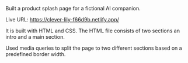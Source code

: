 Built a product splash page for a fictional AI companion.

Live URL: https://clever-lily-f66d9b.netlify.app/

It is built with HTML and CSS.
The HTML file consists of two sections an intro and a main section.

Used media queries to split the page to two different sections based on a predefined border width. 
